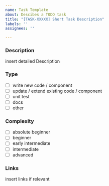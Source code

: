 ```yaml
---
name: Task Template
about: Descibes a TODO task
title: "[TASK-XXXXX] Short Task Description"
labels: ''
assignees: ''

---
```


### Description
insert detailed Description

### Type
- [ ] write new code / component
- [ ] update / extend existing code / component
- [ ] unit test
- [ ] docs
- [ ] other

### Complexity
- [ ] absolute beginner
- [ ] beginner
- [ ] early intermediate
- [ ] intermediate
- [ ] advanced

### Links
insert links if relevant
